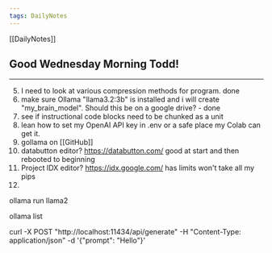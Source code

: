 ```yaml
---
tags: DailyNotes
---
```


[[DailyNotes]]

## Good  Wednesday  Morning Todd!

----

5. I need to look at various compression methods for program. done
6. make sure Ollama "llama3.2:3b" is installed and i will create "my_brain_model". Should this be on a google drive? - done
7. see if instructional code blocks need to be chunked as a unit
8. lean how to set my OpenAI API key in .env or a safe place my Colab can get it.
9. gollama on [[GitHub]]
10. databutton editor?  https://databutton.com/ good at start and then rebooted to beginning
11. Project IDX editor?  https://idx.google.com/  has limits won't take all my pips
12.

ollama run llama2

ollama list

curl -X POST "http://localhost:11434/api/generate" -H "Content-Type: application/json" -d '{"prompt": "Hello"}'
